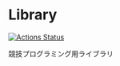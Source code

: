 # Library
[![Actions Status](https://github.com/Neterukun1993/Library/workflows/verify/badge.svg)](https://github.com/Neterukun1993/Library/actions)

競技プログラミング用ライブラリ
